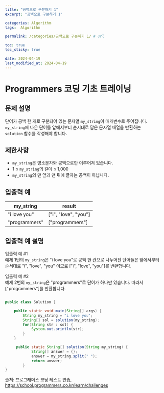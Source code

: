 ```yaml
---
title: "공백으로 구분하기 1"
excerpt: "공백으로 구분하기 1"

categories: Algorithm
tags:  Algorithm

permalink: /categories/공백으로 구분하기 1/ # url

toc: true
toc_sticky: true

date: 2024-04-19
last_modified_at: 2024-04-19
---
```


# Programmers 코딩 기초 트레이닝

문제 설명
---
단어가 공백 한 개로 구분되어 있는 문자열 `my_string`이 매개변수로 주어집니다. `my_string`에 나온 단어를 앞에서부터 순서대로 담은 문자열 배열을 반환하는 `solution` 함수를 작성해야 합니다.

제한사항
---
- `my_string`은 영소문자와 공백으로만 이루어져 있습니다.
- 1 ≤ `my_string`의 길이 ≤ 1,000
- `my_string`의 맨 앞과 맨 뒤에 글자는 공백이 아닙니다.

입출력 예
---

| my_string | result              |
|-----------|---------------------|
| "i love you" | ["i", "love", "you"] |
| "programmers" | ["programmers"]    |

입출력 예 설명
---
입출력 예 #1  
예제 1번의 `my_string`은 "i love you"로 공백 한 칸으로 나누어진 단어들은 앞에서부터 순서대로 "i", "love", "you" 이므로 ["i", "love", "you"]를 반환합니다.

입출력 예 #2  
예제 2번의 `my_string`은 "programmers"로 단어가 하나만 있습니다. 따라서 ["programmers"]를 반환합니다.

```java

public class Solution {

	public static void main(String[] args) {
		String my_string = "i love you";
		String[] sol = solution(my_string);
		for(String str : sol) {
			System.out.println(str);
		}
	}

	 public static String[] solution(String my_string) {
	        String[] answer = {};
	        answer = my_string.split(" ");
	        return answer;
	    }
}

``````

출처: 프로그래머스 코딩 테스트 연습, https://school.programmers.co.kr/learn/challenges
